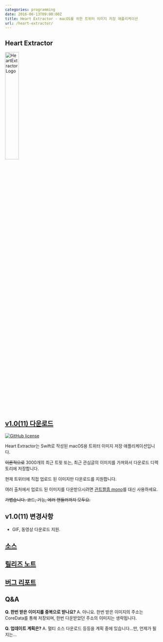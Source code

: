 ```yaml
---
categories: programming
date: 2016-06-13T09:00:00Z
title: Heart Extractor - macOS를 위한 트위터 이미지 저장 애플리케이션
url: /heart-extractor/
---
```


## Heart Extractor

<img src="https://cdn.rawgit.com/niceb5y/HeartExtractor/6d620d3df6d1867db34fca25dd6abc3d99212916/HeartExtractor.svg" alt="HeartExtractor Logo" style="min-width:150px; width:30%;">

## [v1.0(11) 다운로드](https://github.com/niceb5y/HeartExtractor/releases/download/v1.0(11)/HeartExtractor.zip)

[![GitHub license](https://img.shields.io/badge/license-MIT-blue.svg)](https://raw.githubusercontent.com/niceb5y/HeartExtractor/master/LICENSE)

Heart Extractor는 Swift로 작성된 macOS용 트위터 이미지 저장 애플리케이션입니다.

<del>이론적으로</del> 3000개의 최근 트윗 또는, 최근 관심글의 이미지를 가져와서 다운로드 디렉토리에 저장합니다.

현재 트위터에 직접 업로드 된 이미지만 다운로드를 지원합니다.

여러 출처에서 업로드 된 이미지를 다운받으시려면 [관트짤줍 mono](https://twitter.com/_uyza_/status/614667799907172352)를 대신 사용하세요.

<del>가볍습니다. 코드, 기능, 에러 핸들러까지 모두요.</del>

## v1.0(11) 변경사항
* GIF, 동영상 다운로드 지원.

## [소스](https://github.com/niceb5y/HeartExtractor)

## [릴리즈 노트](https://github.com/niceb5y/HeartExtractor/releases)

## [버그 리포트](https://github.com/niceb5y/HeartExtractor/issues)

## Q&A
**Q. 한번 받은 이미지를 중복으로 받나요?** 
A. 아니요. 한번 받은 이미지의 주소는 CoreData를 통해 저장되며, 한번 다운받았던 주소의 이미지는 생략됩니다.

**Q. 업데이트 계획은?**
A. 멀티 소스 다운로드 등등을 계획 중에 있습니다...만, 언제가 될지는...
